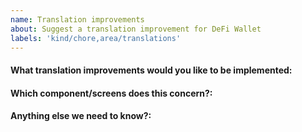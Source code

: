 ```yaml
---
name: Translation improvements
about: Suggest a translation improvement for DeFi Wallet
labels: 'kind/chore,area/translations'
---
```


<!-- 
Please only use this template for submitting translation improvements

If you can create a pull request, I opt you to create it instead.
-->

#### What translation improvements would you like to be implemented:

#### Which component/screens does this concern?:

#### Anything else we need to know?:
